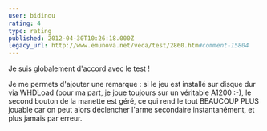 ```yaml
---
user: bidinou
rating: 4
type: rating
published: 2012-04-30T10:26:18.000Z
legacy_url: http://www.emunova.net/veda/test/2860.htm#comment-15804
---
```

Je suis globalement d'accord avec le test ! 

Je me permets d'ajouter une remarque : si le jeu est installé sur disque dur via WHDLoad (pour ma part, je joue toujours sur un véritable A1200 :-), le second bouton de la manette est géré, ce qui rend le tout BEAUCOUP PLUS jouable car on peut alors déclencher l'arme secondaire instantanément, et plus jamais par erreur.